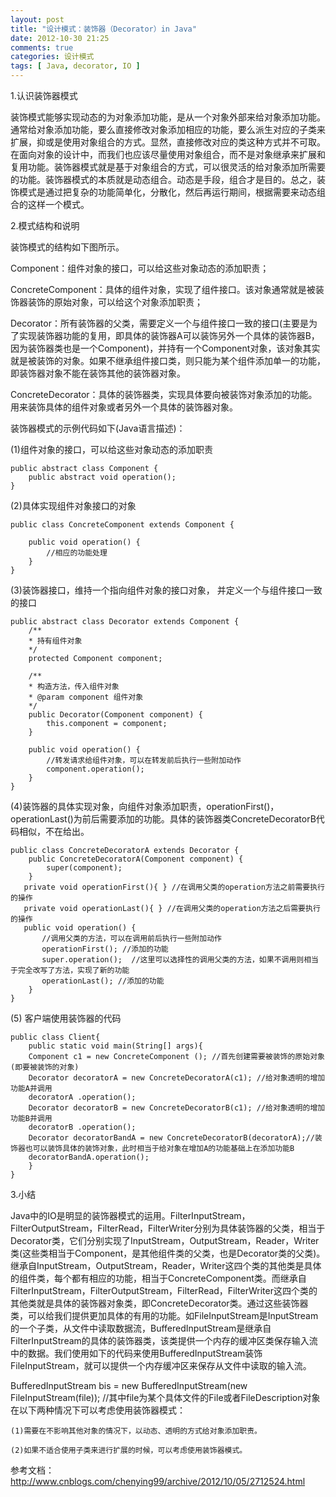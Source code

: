 ```yaml
---
layout: post
title: "设计模式：装饰器（Decorator）in Java"
date: 2012-10-30 21:25
comments: true
categories: 设计模式
tags: [ Java, decorator, IO ]
---
```

1.认识装饰器模式

装饰模式能够实现动态的为对象添加功能，是从一个对象外部来给对象添加功能。通常给对象添加功能，要么直接修改对象添加相应的功能，要么派生对应的子类来扩展，抑或是使用对象组合的方式。显然，直接修改对应的类这种方式并不可取。在面向对象的设计中，而我们也应该尽量使用对象组合，而不是对象继承来扩展和复用功能。装饰器模式就是基于对象组合的方式，可以很灵活的给对象添加所需要的功能。装饰器模式的本质就是动态组合。动态是手段，组合才是目的。总之，装饰模式是通过把复杂的功能简单化，分散化，然后再运行期间，根据需要来动态组合的这样一个模式。 
 
<!--more-->
2.模式结构和说明  

装饰模式的结构如下图所示。

Component：组件对象的接口，可以给这些对象动态的添加职责；

ConcreteComponent：具体的组件对象，实现了组件接口。该对象通常就是被装饰器装饰的原始对象，可以给这个对象添加职责；

Decorator：所有装饰器的父类，需要定义一个与组件接口一致的接口(主要是为了实现装饰器功能的复用，即具体的装饰器A可以装饰另外一个具体的装饰器B，因为装饰器类也是一个Component)，并持有一个Component对象，该对象其实就是被装饰的对象。如果不继承组件接口类，则只能为某个组件添加单一的功能，即装饰器对象不能在装饰其他的装饰器对象。

ConcreteDecorator：具体的装饰器类，实现具体要向被装饰对象添加的功能。用来装饰具体的组件对象或者另外一个具体的装饰器对象。

装饰器模式的示例代码如下(Java语言描述)：

   (1)组件对象的接口，可以给这些对象动态的添加职责

	public abstract class Component {  
    	public abstract void operation();  
	}  
(2)具体实现组件对象接口的对象
  
	public class ConcreteComponent extends Component {  
  
    	public void operation() {  
        	//相应的功能处理  
    	}  
  	}  
 
(3)装饰器接口，维持一个指向组件对象的接口对象， 并定义一个与组件接口一致的接口
 
	public abstract class Decorator extends Component {  
    	/** 
     	* 持有组件对象 
     	*/  
    	protected Component component;  
  
    	/** 
     	* 构造方法，传入组件对象 
     	* @param component 组件对象 
    	*/  
    	public Decorator(Component component) {  
        	this.component = component;  
    	}  
  
    	public void operation() {  
        	//转发请求给组件对象，可以在转发前后执行一些附加动作  
        	component.operation();  
    	}   
	}  
 

(4)装饰器的具体实现对象，向组件对象添加职责，operationFirst()，operationLast()为前后需要添加的功能。具体的装饰器类ConcreteDecoratorB代码相似，不在给出。
 
	public class ConcreteDecoratorA extends Decorator {  
       	public ConcreteDecoratorA(Component component) {  
            super(component);  
   		}  
       private void operationFirst(){ } //在调用父类的operation方法之前需要执行的操作  
       private void operationLast(){ } //在调用父类的operation方法之后需要执行的操作  
       public void operation() {  
           //调用父类的方法，可以在调用前后执行一些附加动作  
           operationFirst(); //添加的功能  
           super.operation();  //这里可以选择性的调用父类的方法，如果不调用则相当于完全改写了方法，实现了新的功能  
           operationLast(); //添加的功能  
   		}  
	}  
(5) 客户端使用装饰器的代码

	public class Client{  
   		public static void main(String[] args){  
    	Component c1 = new ConcreteComponent (); //首先创建需要被装饰的原始对象(即要被装饰的对象)  
    	Decorator decoratorA = new ConcreteDecoratorA(c1); //给对象透明的增加功能A并调用  
    	decoratorA .operation();  
    	Decorator decoratorB = new ConcreteDecoratorB(c1); //给对象透明的增加功能B并调用  
    	decoratorB .operation();  
    	Decorator decoratorBandA = new ConcreteDecoratorB(decoratorA);//装饰器也可以装饰具体的装饰对象，此时相当于给对象在增加A的功能基础上在添加功能B  
    	decoratorBandA.operation();  
  		}  
	}  
 
3.小结

Java中的IO是明显的装饰器模式的运用。FilterInputStream，FilterOutputStream，FilterRead，FilterWriter分别为具体装饰器的父类，相当于Decorator类，它们分别实现了InputStream，OutputStream，Reader，Writer类(这些类相当于Component，是其他组件类的父类，也是Decorator类的父类)。继承自InputStream，OutputStream，Reader，Writer这四个类的其他类是具体的组件类，每个都有相应的功能，相当于ConcreteComponent类。而继承自FilterInputStream，FilterOutputStream，FilterRead，FilterWriter这四个类的其他类就是具体的装饰器对象类，即ConcreteDecorator类。通过这些装饰器类，可以给我们提供更加具体的有用的功能。如FileInputStream是InputStream的一个子类，从文件中读取数据流，BufferedInputStream是继承自FilterInputStream的具体的装饰器类，该类提供一个内存的缓冲区类保存输入流中的数据。我们使用如下的代码来使用BufferedInputStream装饰FileInputStream，就可以提供一个内存缓冲区来保存从文件中读取的输入流。

BufferedInputStream bis = new BufferedInputStream(new FileInputStream(file)); //其中file为某个具体文件的File或者FileDescription对象  
    在以下两种情况下可以考虑使用装饰器模式：

    (1)需要在不影响其他对象的情况下，以动态、透明的方式给对象添加职责。

    (2)如果不适合使用子类来进行扩展的时候，可以考虑使用装饰器模式。


参考文档：<http://www.cnblogs.com/chenying99/archive/2012/10/05/2712524.html>